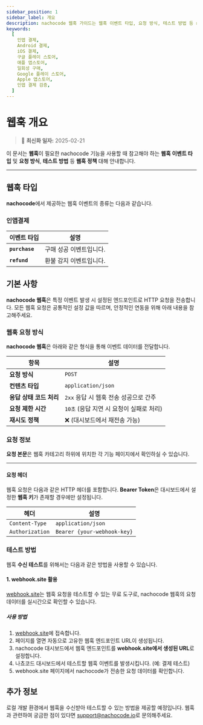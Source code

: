 ```yaml
---
sidebar_position: 1
sidebar_label: 개요
description: nachocode 웹훅 가이드는 웹훅 이벤트 타입, 요청 방식, 테스트 방법 등 nachocode 플랫폼에서 발생한 이벤트를 서버로 전달하는 웹훅 정책을 설명합니다.
keywords:
  [
    인앱 결제,
    Android 결제,
    iOS 결제,
    구글 플레이 스토어,
    애플 앱스토어,
    일회성 구매,
    Google 플레이 스토어,
    Apple 앱스토어,
    인앱 결제 검증,
  ]
---
```


# 웹훅 개요

> 🔔 **최신화 일자:** 2025-02-21

이 문서는 **웹훅**이 필요한 nachocode 기능을 사용할 때 참고해야 하는 **웹훅 이벤트 타입** 및 **요청 방식**, **테스트 방법** 등 **웹훅 정책** 대해 안내합니다.

---

## 웹훅 타입

**nachocode**에서 제공하는 웹훅 이벤트의 종류는 다음과 같습니다.

### 인앱결제

| **이벤트 타입** | **설명**                |
| --------------- | ----------------------- |
| **`purchase`**  | 구매 성공 이벤트입니다. |
| **`refund`**    | 환불 감지 이벤트입니다. |

## 기본 사항

**nachocode 웹훅**은 특정 이벤트 발생 시 설정된 엔드포인트로 HTTP 요청을 전송합니다. 모든 웹훅 요청은 공통적인 설정 값을 따르며, 안정적인 연동을 위해 아래 내용을 참고해주세요.

### 웹훅 요청 방식

**nachocode 웹훅**은 아래와 같은 형식을 통해 이벤트 데이터를 전달합니다.

| **항목**                | **설명**                                 |
| ----------------------- | ---------------------------------------- |
| **요청 방식**           | `POST`                                   |
| **컨텐츠 타입**         | `application/json`                       |
| **응답 상태 코드 처리** | `2xx` 응답 시 웹훅 전송 성공으로 간주    |
| **요청 제한 시간**      | `10초` (응답 지연 시 요청이 실패로 처리) |
| **재시도 정책**         | ❌ (대시보드에서 재전송 가능)            |

### 요청 정보

**요청 본문**은 웹훅 카테고리 하위에 위치한 각 기능 페이지에서 확인하실 수 있습니다.

---

#### 요청 헤더

웹훅 요청은 다음과 같은 HTTP 헤더를 포함합니다. **Bearer Token**은 대시보드에서 설정한 **웹훅 키**가 존재할 경우에만 설정됩니다.

| **헤더**        | **설명**                    |
| --------------- | --------------------------- |
| `Content-Type`  | `application/json`          |
| `Authorization` | `Bearer {your-webhook-key}` |

### 테스트 방법

웹훅 **수신 테스트**를 위해서는 다음과 같은 방법을 사용할 수 있습니다.

#### 1. webhook.site 활용

[webhook.site](https://webhook.site/)는 웹훅 요청을 테스트할 수 있는 무료 도구로, nachocode 웹훅의 요청 데이터를 실시간으로 확인할 수 있습니다.

##### 사용 방법

1. [webhook.site](https://webhook.site/)에 접속합니다.
2. 페이지를 열면 자동으로 고유한 웹훅 엔드포인트 URL이 생성됩니다.
3. nachocode 대시보드에서 웹훅 엔드포인트를 **webhook.site에서 생성된 URL**로 설정합니다.
4. 나쵸코드 대시보드에서 테스트할 웹훅 이벤트를 발생시킵니다. (예: 결제 테스트)
5. webhook.site 페이지에서 nachocode가 전송한 요청 데이터를 확인합니다.

## 추가 정보

로컬 개발 환경에서 웹훅을 수신받아 테스트할 수 있는 방법을 제공할 예정입니다.
웹훅과 관련하여 궁금한 점이 있다면 [support@nachocode.io](mailto:support@nachocode.io)로 문의해주세요.
